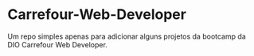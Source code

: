 # Carrefour-Web-Developer

Um repo simples apenas para adicionar alguns projetos da bootcamp da DIO Carrefour Web Developer.

